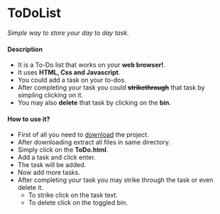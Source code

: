 # ToDoList # 
*Simple way to store your day to day task.*


#### Description 
+ It is a To-Do list that works on your **web browser!**.
+ It uses **HTML, Css and Javascript**.
+ You could add a task on your to-dos.
+ After completing your task you could **~~strikethrough~~** that task by simpling clicking on it.
+ You may also **delete** that task by clicking on the **bin**.


#### How to use it?
+ First of all you need to <a href = "https://github.com/Jashanveer/ToDoList/archive/master.zip">download</a> the project.
+ After downloading extract all files in same directory.
+ Simply click on the **ToDo.html**.
+ Add a task and click enter.
+ The task will be added.
+ Now add more tasks.
+ After completing your task you may strike through the task or even delete it.
  + To strike click on the task text.
  + To delete click on the toggled bin.
